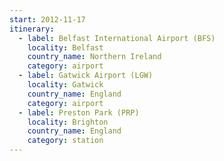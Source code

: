 ```yaml
---
start: 2012-11-17
itinerary:
  - label: Belfast International Airport (BFS)
    locality: Belfast
    country_name: Northern Ireland
    category: airport
  - label: Gatwick Airport (LGW)
    locality: Gatwick
    country_name: England
    category: airport
  - label: Preston Park (PRP)
    locality: Brighton
    country_name: England
    category: station
---
```

